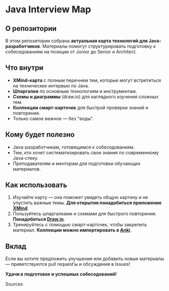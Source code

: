 # Java Interview Map

## О репозитории

В этом репозитории собрана **актуальная карта технологий для Java-разработчиков**. Материалы помогут структурировать подготовку к собеседованиям на позиции от Junior до Senior и Architect.

## Что внутри

- **XMind-карта** с полным перечнем тем, которые могут встретиться на технических интервью по Java.
- **Шпаргалки** по основным технологиям и инструментам.
- **Схемы и диаграммы** (draw.io) для наглядного изучения сложных тем.
- **Коллекции смарт-карточек** для быстрой проверки знаний и повторения.
- Только самое важное — без "воды".

## Кому будет полезно

- Java-разработчикам, готовящимся к собеседованиям.
- Тем, кто хочет систематизировать свои знания по современному Java-стеку.
- Преподавателям и менторам для подготовки обучающих материалов.

## Как использовать

1. Изучайте карту — она поможет увидеть общую картину и не упустить важные темы. **Для открытия понадобиться приложение [XMind](https://xmind.com/)**.
2. Пользуйтесь шпаргалками и схемами для быстрого повторения. **Понадобиться [Draw.io](https://www.drawio.com/)**.
3. Тренируйтесь с помощью смарт-карточек, чтобы закрепить материал. **Коллекции можно импортировать в [Anki](https://apps.ankiweb.net/)**.

## Вклад

Если вы хотите предложить улучшения или добавить новые материалы — приветствуются pull request’ы и обсуждения в Issues!

**Удачи в подготовке и успешных собеседований!**

Sources
